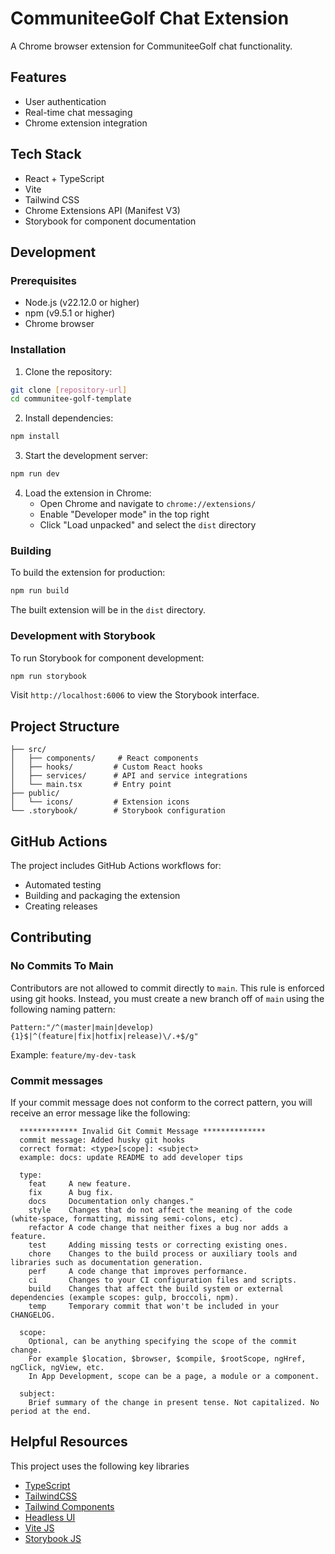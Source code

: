 # CommuniteeGolf Chat Extension

A Chrome browser extension for CommuniteeGolf chat functionality.

## Features

- User authentication
- Real-time chat messaging
- Chrome extension integration

## Tech Stack

- React + TypeScript
- Vite
- Tailwind CSS
- Chrome Extensions API (Manifest V3)
- Storybook for component documentation

## Development

### Prerequisites

- Node.js (v22.12.0 or higher)
- npm (v9.5.1 or higher)
- Chrome browser

### Installation

1. Clone the repository:

```bash
git clone [repository-url]
cd communitee-golf-template
```

2. Install dependencies:

```bash
npm install
```

3. Start the development server:

```bash
npm run dev
```

4. Load the extension in Chrome:
   - Open Chrome and navigate to `chrome://extensions/`
   - Enable "Developer mode" in the top right
   - Click "Load unpacked" and select the `dist` directory

### Building

To build the extension for production:

```bash
npm run build
```

The built extension will be in the `dist` directory.

### Development with Storybook

To run Storybook for component development:

```bash
npm run storybook
```

Visit `http://localhost:6006` to view the Storybook interface.

## Project Structure

```
├── src/
│   ├── components/     # React components
│   ├── hooks/         # Custom React hooks
│   ├── services/      # API and service integrations
│   └── main.tsx       # Entry point
├── public/
│   └── icons/         # Extension icons
└── .storybook/        # Storybook configuration
```

## GitHub Actions

The project includes GitHub Actions workflows for:

- Automated testing
- Building and packaging the extension
- Creating releases

## Contributing

### No Commits To Main

Contributors are not allowed to commit directly to `main`. This rule is enforced using git hooks. Instead, you must create a new branch off of `main` using the following naming pattern:

```
Pattern:"/^(master|main|develop){1}$|^(feature|fix|hotfix|release)\/.+$/g"
```

Example:
`feature/my-dev-task`

### Commit messages

If your commit message does not conform to the correct pattern, you will receive an error message like the following:

```
  ************* Invalid Git Commit Message **************
  commit message: Added husky git hooks
  correct format: <type>[scope]: <subject>
  example: docs: update README to add developer tips

  type:
    feat     A new feature.
    fix      A bug fix.
    docs     Documentation only changes."
    style    Changes that do not affect the meaning of the code (white-space, formatting, missing semi-colons, etc).
    refactor A code change that neither fixes a bug nor adds a feature.
    test     Adding missing tests or correcting existing ones.
    chore    Changes to the build process or auxiliary tools and libraries such as documentation generation.
    perf     A code change that improves performance.
    ci       Changes to your CI configuration files and scripts.
    build    Changes that affect the build system or external dependencies (example scopes: gulp, broccoli, npm).
    temp     Temporary commit that won't be included in your CHANGELOG.

  scope:
    Optional, can be anything specifying the scope of the commit change.
    For example $location, $browser, $compile, $rootScope, ngHref, ngClick, ngView, etc.
    In App Development, scope can be a page, a module or a component.

  subject:
    Brief summary of the change in present tense. Not capitalized. No period at the end.
```

## Helpful Resources

This project uses the following key libraries

- [TypeScript](https://www.typescriptlang.org/)
- [TailwindCSS](https://tailwindcss.com/docs/installation)
- [Tailwind Components](https://tailwindui.com/components)
- [Headless UI](https://headlessui.com/)
- [Vite JS](https://vitejs.dev/)
- [Storybook JS](https://storybook.js.org/)
